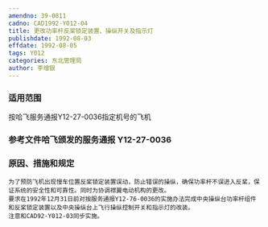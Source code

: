 ```yaml
---
amendno: 39-0811
cadno: CAD1992-Y012-04
title: 更改功率杆反桨锁定装置、操纵开关及指示灯
publishdate: 1992-08-03
effdate: 1992-08-05
tags: Y012
categories: 东北管理局
author: 李增银
---
```


### 适用范围 
按哈飞服务通报Y12-27-0036指定机号的飞机

### 参考文件哈飞颁发的服务通报 Y12-27-0036 

### 原因、措施和规定 
    为了预防飞机出现慢车位置反桨锁定装置误动，防止错误的操纵，确保功率杆不误进入反桨，保证系统的安全性和可靠性。同时为协调襟翼电动机构的更改。 
    要求在1992年12月31日前对按服务通报Y12-76-0036的实施办法完成中央操纵台功率杆组件和反桨锁定装置以及中央操纵台上飞行操纵控制开关和指示灯的改装。 
    注意和CAD92-Y012-03同步实施。
